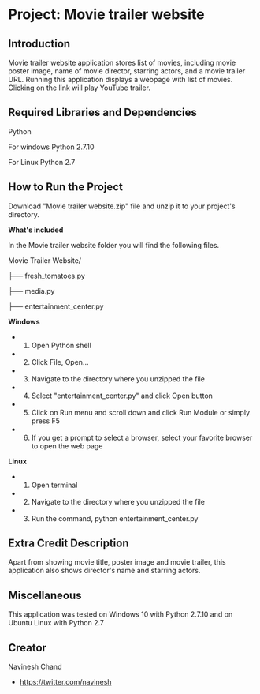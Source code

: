 ﻿Project: Movie trailer website
==============================

Introduction
-------------
Movie trailer website application stores list of movies, including movie poster image, name of movie director, starring actors, and a movie trailer URL. Running this application displays a webpage with list of movies. Clicking on the link will play YouTube trailer.

Required Libraries and Dependencies
------------------------------------
Python

For windows Python 2.7.10

For Linux Python 2.7

How to Run the Project
-----------------------
Download "Movie trailer website.zip" file and unzip it to your project's directory.

**What's included**

In the Movie trailer website folder you will find the following files.

Movie Trailer Website/

├── fresh_tomatoes.py

├── media.py

├── entertainment_center.py

**Windows**
- 1. Open Python shell
- 2. Click File, Open...
- 3. Navigate to the directory where you unzipped the file
- 4. Select "entertainment_center.py" and click Open button
- 5. Click on Run menu and scroll down and click Run Module or simply press F5
- 6. If you get a prompt to select a browser, select your favorite browser to open the web page

**Linux**
- 1. Open terminal
- 2. Navigate to the directory where you unzipped the file
- 3. Run the command, python entertainment_center.py

Extra Credit Description
-------------------------
Apart from showing movie title, poster image and movie trailer, this application also shows director's name and starring actors.

Miscellaneous
--------------
This application was tested on Windows 10 with Python 2.7.10 and on Ubuntu Linux with Python 2.7

Creator
--------
Navinesh Chand
- https://twitter.com/navinesh
